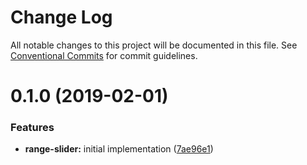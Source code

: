 # Change Log

All notable changes to this project will be documented in this file. See
[Conventional Commits](https://conventionalcommits.org) for commit guidelines.

# 0.1.0 (2019-02-01)

### Features

-   **range-slider:** initial implementation ([7ae96e1](https://github.com/jobvs/native-components/commit/7ae96e1))
